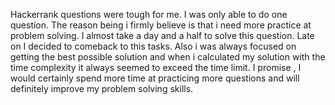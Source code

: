 Hackerrank questions were tough for me. I was only able to do one question. The reason being i firmly believe is that i need more practice at problem solving. I almost take a day and a half to solve this question. Late on I decided to comeback to this tasks. Also i was always focused on getting the best possible solution and when i calculated my solution with the time complexity it always seemed to exceed the time limit. I promise , I would certainly spend more time at practicing more questions and will definitely improve my problem solving skills.
